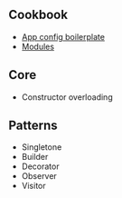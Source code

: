 ## Cookbook
* [App config boilerplate](./src/app-config-boilerplate/README.md)
* [Modules](./src/modules/modules.md)

## Core

* Constructor overloading

## Patterns

* Singletone
* Builder
* Decorator
* Observer
* Visitor